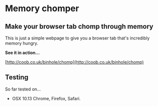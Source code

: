 # Memory chomper
## Make your browser tab chomp through memory


This is just a simple webpage to give you a browser tab that's incredibly memory hungry.


**See it in action...**

[http://coob.co.uk/binhole/chomp](http://coob.co.uk/binhole/chomp)


## Testing
So far tested on...
* OSX 10.13 Chrome, Firefox, Safari.